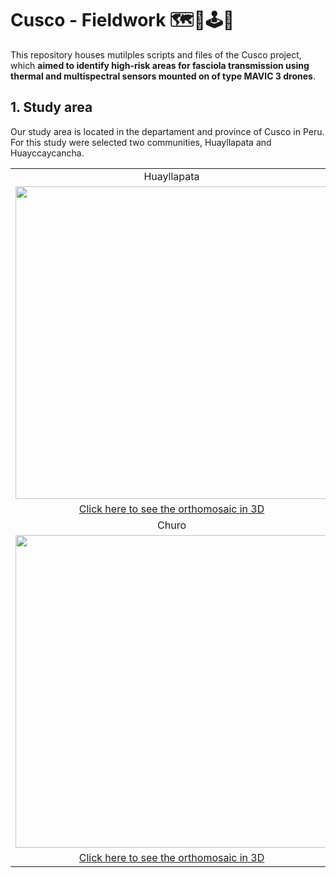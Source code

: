 # Cusco - Fieldwork 🗺️🐌🕹️🚁

This repository houses mutilples scripts and files of the Cusco project, which **aimed to identify high-risk areas for fasciola transmission using thermal and multispectral sensors mounted on of type MAVIC 3 drones**. 

## 1. Study area 
Our study area is located in the departament and province of Cusco in Peru. For this study were selected two communities, Huayllapata and Huayccaycancha.

<table>
<tr align='center'>
 <td>Huayllapata</td>
 <td>Huayccaycancha</td>
</tr>
<tr align='center'>
 <td><a href='#'><img src='https://user-images.githubusercontent.com/23284899/246626625-0e95abd8-46b5-4375-af23-04d28a8e90f2.png' width='500px'/></a></td>
 <td><a href='#'><img src='https://user-images.githubusercontent.com/23284899/246626736-b57646db-bbe3-4fb9-bbd0-39a8474df40c.png' width='500px'/></a></td>
</tr>
<tr align='center'>
 <td><a href='https://healthinnovation.github.io/huayllapata/'>Click here to see the orthomosaic in 3D</a></td>
 <td><a href='https://healthinnovation.github.io/huayccaycancha/'>Click here to see the orthomosaic in 3D</a></td>
</tr>

<!----Nueva fila--->
<tr align='center'>
 <td>Churo</td>
 <td>Ohuay</td>
</tr>
<tr align='center'>
 <td><a href='#'><img src='https://gist.github.com/assets/23284899/c38f3299-0a37-481f-9b36-ee191382e264' width='500px'/></a></td>
 <td><a href='#'><img src='https://gist.github.com/assets/23284899/b260a7ea-249b-4a50-8e35-a027db39280e' width='500px'/></a></td>
</tr>
<tr align='center'>
 <td><a href='https://healthinnovation.github.io/Churo/'>Click here to see the orthomosaic in 3D</a></td>
 <td><a href='https://healthinnovation.github.io/Ohuay/'>Click here to see the orthomosaic in 3D</a></td>
</tr>



</table>
